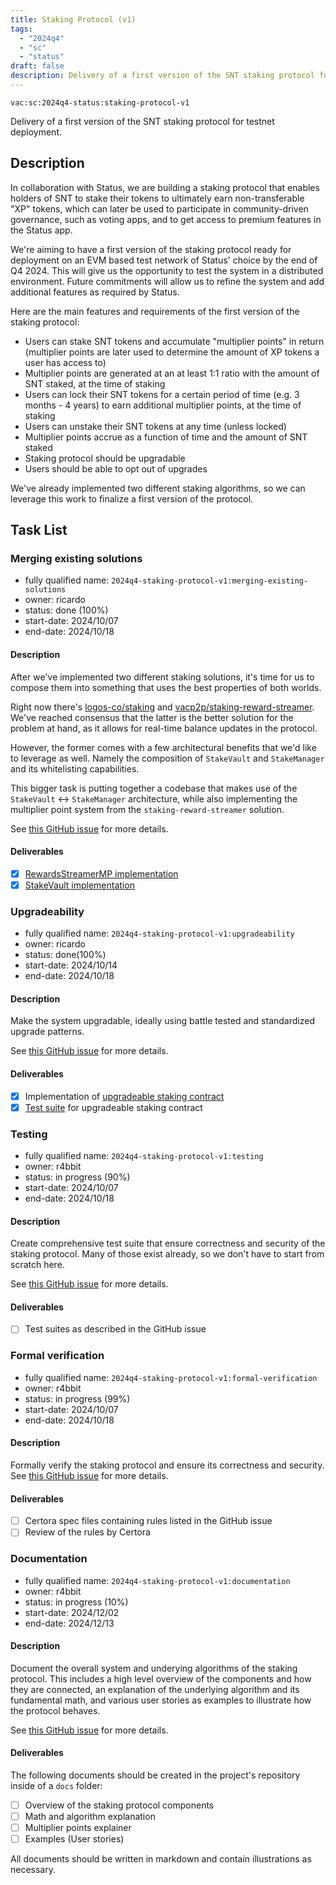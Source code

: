 ```yaml
---
title: Staking Protocol (v1)
tags:
  - "2024q4"
  - "sc"
  - "status"
draft: false
description: Delivery of a first version of the SNT staking protocol for testnet deployment.
---
```


`vac:sc:2024q4-status:staking-protocol-v1`

Delivery of a first version of the SNT staking protocol for testnet deployment.

## Description

In collaboration with Status, we are building a staking protocol that enables holders of SNT to stake their tokens to ultimately earn non-transferable "XP" tokens, 
which can later be used to participate in community-driven governance, such as voting apps, and to get access to premium features in the Status app.

We're aiming to have a first version of the staking protocol ready for deployment on an EVM based test network of Status' choice by the end of Q4 2024.
This will give us the opportunity to test the system in a distributed environment.
Future commitments will allow us to refine the system and add additional features as required by Status.

Here are the main features and requirements of the first version of the staking protocol:

- Users can stake SNT tokens and accumulate "multiplier points" in return (multiplier points are later used to determine the amount of XP tokens a user has access to)
- Multiplier points are generated at an at least 1:1 ratio with the amount of SNT staked, at the time of staking
- Users can lock their SNT tokens for a certain period of time (e.g. 3 months - 4 years) to earn additional multiplier points, at the time of staking
- Users can unstake their SNT tokens at any time (unless locked)
- Multiplier points accrue as a function of time and the amount of SNT staked
- Staking protocol should be upgradable
- Users should be able to opt out of upgrades

We've already implemented two different staking algorithms,
so we can leverage this work to finalize a first version of the protocol.

## Task List

### Merging existing solutions

* fully qualified name: `2024q4-staking-protocol-v1:merging-existing-solutions`
* owner: ricardo
* status: done (100%)
* start-date: 2024/10/07
* end-date: 2024/10/18

#### Description

After we've implemented two different staking solutions,
it's time for us to compose them into something that uses the best properties of both worlds.

Right now there's [logos-co/staking](https://github.com/logos-co/staking) and [vacp2p/staking-reward-streamer](https://github.com/vacp2p/staking-reward-streamer). 
We've reached consensus that the latter is the better solution for the problem at hand, as it allows for real-time balance updates in the protocol. 

However, the former comes with a few architectural benefits that we'd like to leverage as well.
Namely the composition of `StakeVault` and `StakeManager` and its whitelisting capabilities.

This bigger task is putting together a codebase that makes use of the `StakeVault` <-> `StakeManager` architecture, while also implementing the multiplier point system from the `staking-reward-streamer` solution.

See [this GitHub issue](https://github.com/vacp2p/staking-reward-streamer/issues/13) for more details.

#### Deliverables

- [x] [RewardsStreamerMP implementation](https://github.com/vacp2p/staking-reward-streamer/blob/4968ad4ea65b7dcbfe16da497472174b218afbb7/src/RewardsStreamerMP.sol)
- [x] [StakeVault implementation](https://github.com/vacp2p/staking-reward-streamer/blob/4968ad4ea65b7dcbfe16da497472174b218afbb7/src/StakeVault.sol)

### Upgradeability

* fully qualified name: `2024q4-staking-protocol-v1:upgradeability`
* owner: ricardo
* status: done(100%)
* start-date: 2024/10/14
* end-date: 2024/10/18

#### Description

Make the system upgradable, ideally using battle tested and standardized upgrade patterns.

See [this GitHub issue](https://github.com/vacp2p/staking-reward-streamer/issues/20) for more details.

#### Deliverables

- [x] Implementation of [upgradeable staking contract](https://github.com/vacp2p/staking-reward-streamer/blob/4968ad4ea65b7dcbfe16da497472174b218afbb7/src/RewardsStreamerMP.sol#L12)
- [x] [Test suite](https://github.com/vacp2p/staking-reward-streamer/blob/4968ad4ea65b7dcbfe16da497472174b218afbb7/test/RewardsStreamerMP.t.sol#L1799-L1851) for upgradeable staking contract

### Testing

* fully qualified name: `2024q4-staking-protocol-v1:testing`
* owner: r4bbit 
* status: in progress (90%)
* start-date: 2024/10/07
* end-date: 2024/10/18

#### Description

Create comprehensive test suite that ensure correctness and security of the staking protocol.
Many of those exist already, so we don't have to start from scratch here.

See [this GitHub issue](https://github.com/vacp2p/staking-reward-streamer/issues/17) for more details.

#### Deliverables

- [ ] Test suites as described in the GitHub issue

### Formal verification

* fully qualified name: `2024q4-staking-protocol-v1:formal-verification`
* owner: r4bbit
* status: in progress (99%)
* start-date: 2024/10/07
* end-date: 2024/10/18

#### Description

Formally verify the staking protocol and ensure its correctness and security.
See [this GitHub issue](https://github.com/vacp2p/staking-reward-streamer/issues/19) for more details.


#### Deliverables

- [ ] Certora spec files containing rules listed in the GitHub issue
- [ ] Review of the rules by Certora

### Documentation

* fully qualified name: `2024q4-staking-protocol-v1:documentation`
* owner: r4bbit
* status: in progress (10%)
* start-date: 2024/12/02
* end-date: 2024/12/13

#### Description

Document the overall system and underying algorithms of the staking protocol.
This includes a high level overview of the components and how they are connected,
an explanation of the underlying algorithm and its fundamental math,
and various user stories as examples to illustrate how the protocol behaves.

See [this GitHub issue](https://github.com/vacp2p/staking-reward-streamer/issues/21) for more details.


#### Deliverables

The following documents should be created in the project's repository inside of a `docs` folder:

- [ ] Overview of the staking protocol components
- [ ] Math and algorithm explanation
- [ ] Multiplier points explainer
- [ ] Examples (User stories)

All documents should be written in markdown and contain illustrations as necessary.
